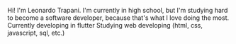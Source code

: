 Hi! I'm Leonardo Trapani. I'm currently in high school, but I'm studying hard to become a software developer, because that's what I love doing the most.
Currently developing in flutter
Studying web developing (html, css, javascript, sql, etc.)

